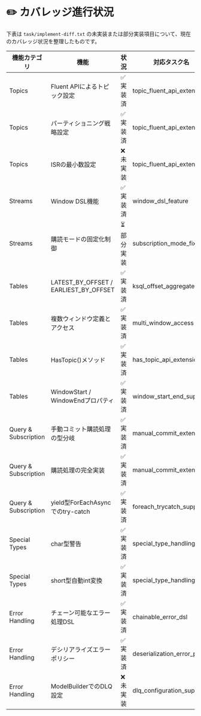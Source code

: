 # ✏️ カバレッジ進行状況

下表は `task/implement-diff.txt` の未実装または部分実装項目について、現在のカバレッジ状況を整理したものです。

| 機能カテゴリ | 機能 | 状況 | 対応タスク名 | 備考 |
| --- | --- | --- | --- | --- |
| Topics | Fluent APIによるトピック設定 | ✅ 実装済 | topic_fluent_api_extension | EntityModelBuilder, extension methods |
| Topics | パーティショニング戦略設定 | ✅ 実装済 | topic_fluent_api_extension | Partitioner option added |
| Topics | ISRの最小数設定 | ❌ 未実装 | topic_fluent_api_extension | |
| Streams | Window DSL機能 | ✅ 実装済 | window_dsl_feature | TumblingWindow等 |
| Streams | 購読モードの固定化制御 | ⏳ 部分実装 | subscription_mode_fixed | UseManualCommitの実行時切替未実装 |
| Tables | LATEST_BY_OFFSET / EARLIEST_BY_OFFSET | ✅ 実装済 | ksql_offset_aggregates | ProjectionBuilderで変換完了 |
| Tables | 複数ウィンドウ定義とアクセス | ✅ 実装済 | multi_window_access | |
| Tables | HasTopic()メソッド | ✅ 実装済 | has_topic_api_extension | EntityModelBuilder & tests |
| Tables | WindowStart / WindowEndプロパティ | ✅ 実装済 | window_start_end_support | ProjectionBuilder, WindowDDLExtensions |
| Query & Subscription | 手動コミット購読処理の型分岐 | ✅ 実装済 | manual_commit_extension | ForEachAsyncでIManualCommitMessageを返す |
| Query & Subscription | 購読処理の完全実装 | ✅ 実装済 | manual_commit_extension | Commit/NegativeAck呼び出し対応 |
| Query & Subscription | yield型ForEachAsyncでのtry-catch | ✅ 実装済 | foreach_trycatch_support | |
| Special Types | char型警告 | ✅ 実装済 | special_type_handling | ModelBuilderで警告 |
| Special Types | short型自動int変換 | ✅ 実装済 | special_type_handling | DDL/Avro変換対応 |
| Error Handling | チェーン可能なエラー処理DSL | ✅ 実装済 | chainable_error_dsl | EventSetErrorHandlingExtensionsで実装 |
| Error Handling | デシリアライズエラーポリシー | ✅ 実装済 | deserialization_error_policy | 失敗バイト列をDLQへ送信 |
| Error Handling | ModelBuilderでのDLQ設定 | ❌ 未実装 | dlq_configuration_support | グローバルDLQ固定 |
